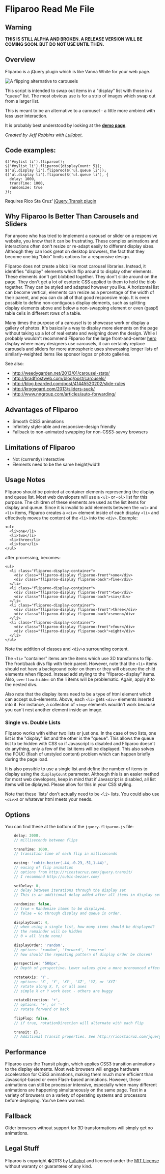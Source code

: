 # Fliparoo Read Me File

## Warning

**THIS IS STILL ALPHA AND BROKEN. A RELEASE VERSION WILL BE COMING SOON. BUT DO NOT USE UNTIL THEN.**

## Overview

Fliparoo is a jQuery plugin which is like Vanna White for your web page.

![A flipping alternative to carousels](wheel-of-fortune.jpg)

This script is intended to swap out items in a "display" list with those in a "queue" list. The most obvious use is for a strip of images which swap out from a larger list.

This is meant to be an alternative to a carousel - a little more ambient with less user interaction.

It is probably best understood by looking at the **[demo page](http://lullabot.github.io/fliparoo/)**.

*Created by Jeff Robbins with [Lullabot](http://www.lullabot.com).*

## Code examples: 

    $('#mylist li').fliparoo();
    $('#mylist li').fliparoo({displayCount: 5});
    $('ul.display li').fliparoo($('ul.queue li'));
    $('ul.display li').fliparoo($('ul.queue li'), {
      delay: 1000,
      transTime: 1000, 
      randomize: true
    });  

Requires Rico Sta Cruz' [jQuery Transit plugin](http://ricostacruz.com/jquery.transit/)

## Why Fliparoo Is Better Than Carousels and Sliders
For anyone who has tried to implement a carousel or slider on a responsive website, you know that it can be frustrating. These complex animations and interactions often don't resize or re-adapt easily to different display sizes. Although they can look great on desktop browsers, the fact that they become one big "blob" limits options for a responsive design. 

Fliparoo does not create a blob like most carousel libraries. Instead, it identifies "display" elements which flip around to display other elements. These elements don't get blobbed together. They don't slide around on the page. They don't get a lot of esoteric CSS applied to them to hold the blob together. They can be styled and adapted however you like. A horizontal list can become vertical, elements can resize as a percentage of the width of their parent, and you can do all of that good responsive mojo. It is even possible to define non-contiguous display elements, such as splitting display elements above and below a non-swapping element or even (gasp!) table cells in different rows of a table.

Many times the purpose of a carousel is to showcase work or display a gallery of photos. It's basically a way to display more elements on the page without taking up a lot of real estate and weighing down the design. While I probably wouldn't recommend Fliparoo for the large front-and-center [hero](http://en.wikipedia.org/wiki/Hero_graphic) display where many designers use carousels, it can certainly replace carousels and sliders for more atmospheric uses showcasing longer lists of similarly-weighted items like sponsor logos or photo galleries. 

See also:

* http://weedygarden.net/2013/01/carousel-stats/
* http://bradfrostweb.com/blog/post/carousels/
* http://blog.bearded.com/post/41445520202/slide-rules
* http://krogsgard.com/2013/sliders-suck/
* http://www.nngroup.com/articles/auto-forwarding/

## Advantages of Fliparoo

* Smooth CSS3 animations
* Infinitely style-able and responsive-design friendly
* Fallback to non-animated swapping for non-CSS3-savvy browsers

## Limitations of Fliparoo

* Not (currently) interactive
* Elements need to be the same height/width

## Usage Notes
Fliparoo should be pointed at container elements representing the display and queue list. Most web developers will use a `<ul>` or `<ol>` list for this purpose. The children of these elements are used as the list items for display and queue. Since it is invalid to add elements between the `<ul>` and `<li>` items, Fliparoo creates a `<div>` element inside of each display `<li>` and effectively moves the content of the `<li>` into the `<div>`. Example:

    <ul>
      <li>one</li>
      <li>two</li>
      <li>three</li>
      <li>four</li>
    </ul>
    
after processing, becomes:

    <ul>
      <li class="fliparoo-display-container">
        <div class="fliparoo-display fliparoo-front">one</div>
        <div class="fliparoo-display fliparoo-back">five</div>
      </li>
      <li class="fliparoo-display-container">
        <div class="fliparoo-display fliparoo-front">two</div>
        <div class="fliparoo-display fliparoo-back">six</div>
      </li>
      <li class="fliparoo-display-container">
        <div class="fliparoo-display fliparoo-front">three</div>
        <div class="fliparoo-display fliparoo-back">seven</div>
      </li>
      <li class="fliparoo-display-container">
        <div class="fliparoo-display fliparoo-front">four</div>
        <div class="fliparoo-display fliparoo-back">eight</div>
      </li>
    </ul>
    
Note the addition of classes and `<div>`s surrounding content.

The `<li>` "container" items are the items which use 3D transforms to flip. The front/back divs flip with their parent. However, note that the `<li>` items should not have a background color on them or they will obscure the child elements when flipped. Instead add styling to the "fliparoo-display" items. Also, `overflow:hidden` on the li items will be problematic. Again, apply it to the nested divs.

Also note that the display items need to be a type of html element which can accept sub-elements. Above, each `<li>` gets `<div>` elements inserted into it. For instance, a collection of `<img>` elements wouldn't work because you can't nest another element inside an image.

### Single vs. Double Lists
Fliparoo works with either two lists or just one. In the case of two lists, one list is the "display" list and the other is the "queue". This allows the queue list to be hidden with CSS so if Javascript is disabled and Fliparoo doesn't do anything, only a few of the list items will be displayed. This also solves the FOUC (flash of unstyled content) problem which can happen briefly during the page load. 

It is also possible to use a single list and define the number of items to display using the `displayCount` parameter. Although this is an easier method for most web developers, keep in mind that if Javascript is disabled, all list items will be diplayed. Please allow for this in your CSS styling.

Note that these 'lists' don't actually need to be `<li>` lists. You could also use `<div>`s or whatever html meets your needs.

## Options

You can find these at the bottom of the `jquery.fliparoo.js` file:

```javascript
    delay: 2000,
    // milliseconds between flips
    
    transTime: 1000,
    // transition time of each flip in milliseconds
    
    easing: 'cubic-bezier(.44,-0.23,.51,1.44)',
    // easing of flip animation
    // options from http://ricostacruz.com/jquery.transit/
    // I recommend http://cubic-bezier.com/
    
    setDelay: 0,
    // delay between iterations through the display set
    // This is an additional delay added after all items in display set have been flipped
    
    randomize: false,
    // true = Randomize items to be displayed.
    // false = Go through display and queue in order.
    
    displayCount: 4,
    // when using a single list, how many items should be displayed?
    // the remainder will be hidden
    // 0 = all (hide none)
    
    displayOrder: 'random',
    // options: 'random', 'forward', 'reverse'
    // how should the repeating pattern of display order be chosen?
    
    perspective: '500px',
    // Depth of perspective. Lower values give a more pronounced effect.
    
    rotateAxis: 'Y',
    // options: 'X', 'Y', 'XY', 'XZ', 'YZ, or 'XYZ'
    // rotate along X, Y, or all axes
    // simple X or Y work best - others are buggy
        
    rotateDirection: '+',
    // options: '+', or '-'
    // rotate forward or back
    
    flipFlop: false,
    // if true, rotationDirection will alternate with each flip
    
    transit: {},
    // Additional Transit properties. See http://ricostacruz.com/jquery.transit/
```

## Performance
Fliparoo uses the Transit plugin, which applies CSS3 transition animations to the display elements. Most web browsers will engage hardware acceleration for CSS3 animations, making them much more efficient than Javascript-based or even Flash-based animations. However, these animations can still be processor intensive, especially when many different animations are happening simultaneously on the same page. Test in a variety of browsers on a variety of operating systems and processors before deploying. You've been warned.

## Fallback
Older browsers without support for 3D transformations will simply get no animations. 

## Legal Stuff
Fliparoo is copyright �2013 by [Lullabot](http://www.lullabot.com) and licensed under the [MIT License](http://opensource.org/licenses/MIT) without waranty or guarantees of any kind.

